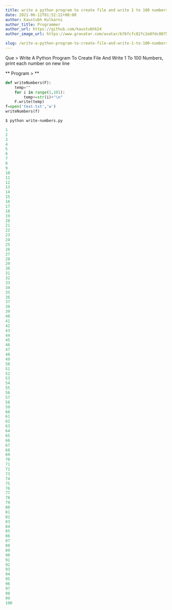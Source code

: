 ```yaml
---
title: write a python program to create file and write 1 to 100 numbers
date: 2021-06-12T01:52:22+00:00
author: Kaustubh Kulkarni
author_title: Programmer
author_url: https://github.com/kaustubhk24
author_image_url: https://www.gravatar.com/avatar/b76fcfc82fc2e8fdc8075636f1735f61?s=200

slug: /write-a-python-program-to-create-file-and-write-1-to-100-numbers/
---
```

 

Que > Write A Python Program To Create File And Write 1 To 100 Numbers, print each number on new line

** Program > **


```python title="write-numbers.py"
def writeNumbers(F):
    temp=""
    for i in range(1,101):
        temp+=str(i)+"\n"
    F.write(temp)
f=open('text.txt','w')
writeNumbers(f)
```
```bash title="cmd"
$ python write-numbers.py 
```

```python title="output.py"
1
2
3
4
5
6
7
8
9
10
11
12
13
14
15
16
17
18
19
20
21
22
23
24
25
26
27
28
29
30
31
32
33
34
35
36
37
38
39
40
41
42
43
44
45
46
47
48
49
50
51
52
53
54
55
56
57
58
59
60
61
62
63
64
65
66
67
68
69
70
71
72
73
74
75
76
77
78
79
80
81
82
83
84
85
86
87
88
89
90
91
92
93
94
95
96
97
98
99
100
```